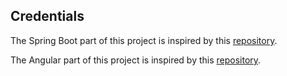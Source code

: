 

## Credentials

The Spring Boot part of this project is inspired by this [repository](https://github.com/rimmelasghar/SpringBoot-boilerPlate/tree/main).

The Angular part of this project is inspired by this [repository](https://github.com/Ismaestro/angular-example-app/tree/master?tab=readme-ov-file).
